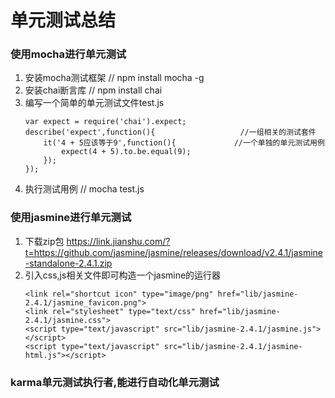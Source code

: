 # 单元测试总结

### 使用mocha进行单元测试
1.  安装mocha测试框架   // npm install mocha -g
2.  安装chai断言库      // npm install chai
3.  编写一个简单的单元测试文件test.js
	```
	var expect = require('chai').expect;
	describe('expect',function(){					//一组相关的测试套件
	    it('4 + 5应该等于9',function(){    			//一个单独的单元测试用例
	        expect(4 + 5).to.be.equal(9);
	    });
	});
	```
4.  执行测试用例 // mocha test.js	

### 使用jasmine进行单元测试
1.	下载zip包
	https://link.jianshu.com/?t=https://github.com/jasmine/jasmine/releases/download/v2.4.1/jasmine-standalone-2.4.1.zip
2.  引入css,js相关文件即可构造一个jasmine的运行器
	```
	<link rel="shortcut icon" type="image/png" href="lib/jasmine-2.4.1/jasmine_favicon.png">
	<link rel="stylesheet" type="text/css" href="lib/jasmine-2.4.1/jasmine.css">
	<script type="text/javascript" src="lib/jasmine-2.4.1/jasmine.js"></script>
	<script type="text/javascript" src="lib/jasmine-2.4.1/jasmine-html.js"></script>
	```


### karma单元测试执行者,能进行自动化单元测试